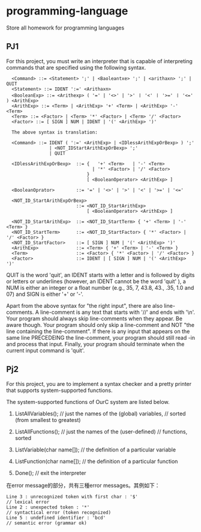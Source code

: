 # programming-language
Store all homework for programming languages

## PJ1 

For this project, you must write an interpreter that is capable of interpreting commands that are specified using the following syntax.
```
  <Command> ::= <Statement> ';' | <Baoleantxe> ';' | <arithaxn> ';' | QUIT
  <Statement> ::= IDENT ':=' <Arithaxn>
  <BooleanExp> ::= <Arithexp> ( '=' | '<>' | '>' ㅣ '<' ㅣ '>=' ㅣ '<=' ) <ArithExp>
  <ArithExp> ::= <Term> | <ArithExp> '+' <Term> | <ArithExp> '-' <Term>
  <Term> ::= <Factor> | <Term> '*' <Factor> | <Term> '/' <Factor>
  <Factor> ::= [ SIGN ] NUM | IDENT | '(' <ArithExp> ')'

  The above syntax is translation:

  <Command> ::= IDENT ( ':=' <ArithExp> | <IDlessArithExpOrBexp> ) ';' 
                | <NOT_IDStartArithExpOrBexp> ';' 
                | QUIT

  <IDlessArithExpOrBexp>  ::= {   '+' <Term>   | '-' <Term> 
                                | '*' <Factor> | '/' <Factor> 
                              }
                              [ <BooleanOperator> <ArithExp> ]

  <BooleanOprator>        ::= '=' | '<>' | '>' | '<' | '>=' | '<='

  <NOT_ID_StartArithExpOrBexp> 
                          ::= <NOT_ID_StartArithExp> 
                              [ <BooleanOperator> <ArithExp> ]

  <NOT_ID_StartArithExp>  ::= <NOT_ID_StartTerm> { '+' <Term> | '-' <Term> }
  <NOT_ID_StartTerm>      ::= <NOT_ID_StartFactor> { '*' <Factor> | '/' <Factor> }
  <NOT_ID_StartFactor>    ::= [ SIGN ] NUM | '(' <ArithExp> ')'
  <ArithExp>              ::= <Term> { '+' <Term> | '-' <Term> }
  <Term>                  ::= <Factor> { '*' <Factor> | '/' <Factor> }
  <Factor>                ::= IDENT | [ SIGN ] NUM | '(' <ArithExp> ')'
```


QUIT is the word 'quit', an IDENT starts with a letter and is followed by digits or letters or underlines (however, an IDENT cannot be the word 'quit' ), 
a NUM is either an integer or a float number (e.g., 35, 7, 43.8, 43., .35, 1.0 and 07) and SIGN is either '+' or '-'.

Apart from the above syntax for "the right input", there are also line-comments. A line-comment is any text that starts with '//' and ends with '\n'. 
Your program should always skip line-comments when they appear. Be aware though. Your program should only skip a line-comment and NOT "the line containing 
the line-comment". If there is any input that appears on the same line PRECEDEING the line-comment, your program should still read -in and process that input.
Finally, your program should terminate when the current input command is 'quit'.



## Pj2
For this project, you are to implement a syntax checker and a pretty printer that supports system-supported functions.

The system-supported functions of OurC system are listed below.

1.  ListAllVariables();          // just the names of the (global) variables, 
                                 // sorted (from smallest to greatest)
2.  ListAllFunctions();          // just the names of the (user-defined) 
                                 // functions, sorted
3.  ListVariable(char name[]);   // the definition of a particular variable

4.  ListFunction(char name[]);   // the definition of a particular function

5.  Done();                      // exit the interpreter
  
  
在error message的部分，共有三種error messages。其例如下：
```
Line 3 : unrecognized token with first char : '$'                        // lexical error
Line 2 : unexpected token : '*'                                         // syntactical error (token recognized)
Line 5 : undefined identifier : 'bcd'                                  // semantic error (grammar ok)
```
